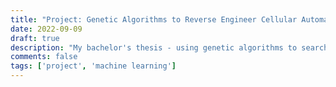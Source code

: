 ```yaml
---
title: "Project: Genetic Algorithms to Reverse Engineer Cellular Automata"
date: 2022-09-09
draft: true
description: "My bachelor's thesis - using genetic algorithms to search the parameter space of various classes of cellular automata"
comments: false
tags: ['project', 'machine learning']
---
```


